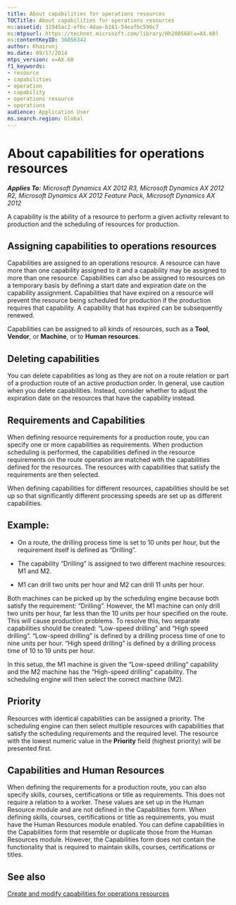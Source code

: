 ```yaml
---
title: About capabilities for operations resources
TOCTitle: About capabilities for operations resources
ms:assetid: 31945ac2-ef6c-4dae-b161-54eafbc596c7
ms:mtpsurl: https://technet.microsoft.com/library/Hh208568(v=AX.60)
ms:contentKeyID: 36056342
author: Khairunj
ms.date: 09/17/2014
mtps_version: v=AX.60
f1_keywords:
- resource
- capabilities
- operation
- capability
- operations resource
- operations
audience: Application User
ms.search.region: Global
---
```


# About capabilities for operations resources 


_**Applies To:** Microsoft Dynamics AX 2012 R3, Microsoft Dynamics AX 2012 R2, Microsoft Dynamics AX 2012 Feature Pack, Microsoft Dynamics AX 2012_

A capability is the ability of a resource to perform a given activity relevant to production and the scheduling of resources for production.

## Assigning capabilities to operations resources

Capabilities are assigned to an operations resource. A resource can have more than one capability assigned to it and a capability may be assigned to more than one resource. Capabilities can also be assigned to resources on a temporary basis by defining a start date and expiration date on the capability assignment. Capabilities that have expired on a resource will prevent the resource being scheduled for production if the production requires that capability. A capability that has expired can be subsequently renewed.

Capabilities can be assigned to all kinds of resources, such as a **Tool**, **Vendor**, or **Machine**, or to **Human resources**.

## Deleting capabilities

You can delete capabilities as long as they are not on a route relation or part of a production route of an active production order. In general, use caution when you delete capabilities. Instead, consider whether to adjust the expiration date on the resources that have the capability instead.

## Requirements and Capabilities

When defining resource requirements for a production route, you can specify one or more capabilities as requirements. When production scheduling is performed, the capabilities defined in the resource requirements on the route operation are matched with the capabilities defined for the resources. The resources with capabilities that satisfy the requirements are then selected.

When defining capabilities for different resources, capabilities should be set up so that significantly different processing speeds are set up as different capabilities.

## Example:

  - On a route, the drilling process time is set to 10 units per hour, but the requirement itself is defined as “Drilling”.

  - The capability “Drilling” is assigned to two different machine resources: M1 and M2.

  - M1 can drill two units per hour and M2 can drill 11 units per hour.

Both machines can be picked up by the scheduling engine because both satisfy the requirement: “Drilling”. However, the M1 machine can only drill two units per hour, far less than the 10 units per hour specified on the route. This will cause production problems. To resolve this, two separate capabilities should be created: “Low-speed drilling” and “High speed drilling”. “Low-speed drilling” is defined by a drilling process time of one to nine units per hour. “High speed drilling” is defined by a drilling process time of 10 to 19 units per hour.

In this setup, the M1 machine is given the “Low-speed drilling“ capability and the M2 machine has the “High-speed drilling” capability. The scheduling engine will then select the correct machine (M2).

## Priority

Resources with identical capabilities can be assigned a priority. The scheduling engine can then select multiple resources with capabilities that satisfy the scheduling requirements and the required level. The resource with the lowest numeric value in the **Priority** field (highest priority) will be presented first.

## Capabilities and Human Resources

When defining the requirements for a production route, you can also specify skills, courses, certifications or title as requirements. This does not require a relation to a worker. These values are set up in the Human Resource module and are not defined in the Capabilities form. When defining skills, courses, certifications or title as requirements, you must have the Human Resources module enabled. You can define capabilities in the Capabilities form that resemble or duplicate those from the Human Resources module. However, the Capabilities form does not contain the functionality that is required to maintain skills, courses, certifications or titles.

## See also

[Create and modify capabilities for operations resources](create-and-modify-capabilities-for-operations-resources.md)

  


